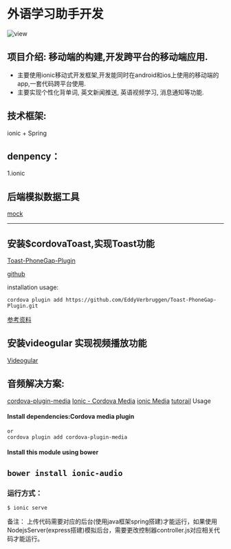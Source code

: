 # 外语学习助手开发
![view](./view.gif)

## 项目介绍: 移动端的构建,开发跨平台的移动端应用.
- 主要使用ionic移动式开发框架,开发能同时在android和ios上使用的移动端的app,一套代码跨平台使用.
- 主要实现个性化背单词, 英文新闻推送, 英语视频学习, 消息通知等功能.

## 技术框架:
ionic + Spring




## denpency：
1.ionic



## 后端模拟数据工具
[mock](http://mockjs.com/)

-----------------------------------------------
## 安装$cordovaToast,实现Toast功能
[Toast-PhoneGap-Plugin](http://ngcordova.com/docs/plugins/toast/)

[github](https://github.com/EddyVerbruggen/Toast-PhoneGap-Plugin#2-screenshots)

installation usage:
```
cordova plugin add https://github.com/EddyVerbruggen/Toast-PhoneGap-Plugin.git
```
[参考资料](http://devdactic.com/pull-to-refresh-ionic/)

## 安装videogular 实现视频播放功能
[Videogular](http://www.videogular.com/)


## 音频解决方案:
[cordova-plugin-media](https://github.com/apache/cordova-plugin-media)
[Ionic - Cordova Media](https://www.tutorialspoint.com/ionic/ionic_media.htm)
[ionic Media](http://arielfaur.github.io/ionic-audio/)
[tutorail](https://www.thepolyglotdeveloper.com/2014/11/playing-audio-android-ios-ionicframework-app/)
Usage

#### Install dependencies:Cordova media plugin

```ionic plugin add cordova-plugin-media
or
cordova plugin add cordova-plugin-media

```

#### Install this module using bower

```bower install ionic-audio```
------------------------------------


### 运行方式：
```
$ ionic serve
```

备注：
上传代码需要对应的后台(使用java框架spring搭建)才能运行，如果使用NodejsServer(express搭建)模拟后台，需要更改控制器controller.js对应相关代码才能运行。
